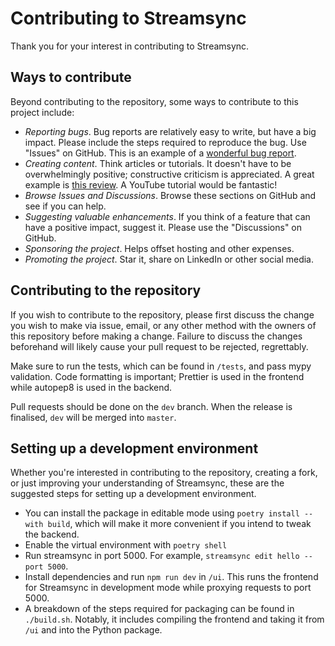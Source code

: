 # Contributing to Streamsync

Thank you for your interest in contributing to Streamsync.

## Ways to contribute

Beyond contributing to the repository, some ways to contribute to this project include: 

- *Reporting bugs*. Bug reports are relatively easy to write, but have a big impact. Please include the steps required to reproduce the bug. Use "Issues" on GitHub. This is an example of a [wonderful bug report](https://github.com/streamsync-cloud/streamsync/issues/24).
- *Creating content*. Think articles or tutorials. It doesn't have to be overwhelmingly positive; constructive criticism is appreciated. A great example is [this review](https://jreyesr.github.io/posts/streamsync-review/). A YouTube tutorial would be fantastic!
- *Browse Issues and Discussions*. Browse these sections on GitHub and see if you can help.
- *Suggesting valuable enhancements*. If you think of a feature that can have a positive impact, suggest it. Please use the "Discussions" on GitHub.
- *Sponsoring the project*. Helps offset hosting and other expenses.
- *Promoting the project*. Star it, share on LinkedIn or other social media.

## Contributing to the repository

If you wish to contribute to the repository, please first discuss the change you wish to make via issue, email, or any other method with the owners of this repository before making a change. Failure to discuss the changes beforehand will likely cause your pull request to be rejected, regrettably.

Make sure to run the tests, which can be found in `/tests`, and pass mypy validation. Code formatting is important; Prettier is used in the frontend while autopep8 is used in the backend.

Pull requests should be done on the `dev` branch. When the release is finalised, `dev` will be merged into `master`.

## Setting up a development environment

Whether you're interested in contributing to the repository, creating a fork, or just improving your understanding of Streamsync, these are the suggested steps for setting up a development environment.
- You can install the package in editable mode using `poetry install --with build`, which will make it more convenient if you intend to tweak the backend.
- Enable the virtual environment with `poetry shell`
- Run streamsync in port 5000. For example, `streamsync edit hello --port 5000`.
- Install dependencies and run `npm run dev` in `/ui`. This runs the frontend for Streamsync in development mode while proxying requests to port 5000.
- A breakdown of the steps required for packaging can be found in `./build.sh`. Notably, it includes compiling the frontend and taking it from `/ui` and into the Python package.